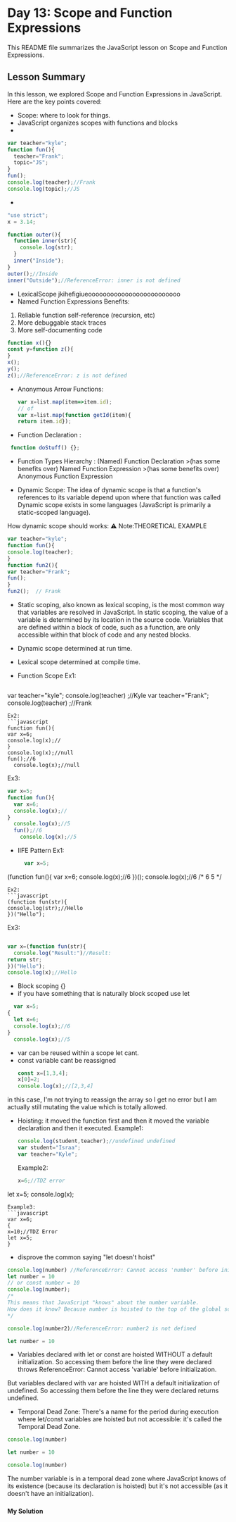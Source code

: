 
# Day 13: Scope and Function Expressions

This README file summarizes the JavaScript lesson on  Scope and Function Expressions.

## Lesson Summary

In this lesson, we explored  Scope and Function Expressions in JavaScript. Here are the key points covered:
- Scope: where to look for things.
- JavaScript organizes scopes with functions and blocks
- 
```javascript
var teacher="kyle";
function fun(){
  teacher="Frank";
  topic="JS";
}
fun();
console.log(teacher);//Frank
console.log(topic);//JS
```
-
```javascript
"use strict";
x = 3.14;   
```
```javascript
function outer(){
  function inner(str){
    console.log(str);
  }
  inner("Inside");
}
outer();//Inside
inner("Outside");//ReferenceError: inner is not defined
```
- LexicalScope
jkihefigiueooooooooooooooooooooooooo
- Named Function Expressions Benefits:
1. Reliable function self-reference (recursion, etc)
2. More debuggable stack traces
3. More self-documenting code
   
 ```javascript
function x(){}
const y=function z(){
}
x();
y();
z();//ReferenceError: z is not defined
 ```
- Anonymous Arrow Functions:
  
  ```javascript
  var x=list.map(item=>item.id);
  // of
  var x=list.map(function getId(item){
  return item.id});
  ```
- Function Declaration :
 ```javascript
  function doStuff() {};
  ```
- Function Types Hierarchy :
(Named) Function Declaration >(has some benefits over) Named Function Expression >(has some benefits over) Anonymous Function Expression


- Dynamic Scope: The idea of dynamic scope is that a function's references to its variable depend upon where that function was called Dynamic scope  exists in some languages (JavaScript is primarily a static-scoped language).
  
How dynamic scope  should works:
⚠️  Note:THEORETICAL EXAMPLE  
  ```javascript
var teacher="kyle";
function fun(){
console.log(teacher);
}
function fun2(){
var teacher="Frank";
fun();
}
fun2();  // Frank 
  ```
- Static scoping, also known as lexical scoping, is the most common way that variables are resolved in JavaScript. In static scoping, the value of a variable is determined by its location in the source code. Variables that are defined within a block of code, such as a function, are only accessible within that block of code and any nested blocks.
- Dynamic scope determined at run time.
- Lexical scope determined at compile time.

- Function Scope
Ex1:  
  ```javascript
var teacher="kyle";
console.log(teacher) ;//Kyle
var teacher="Frank";
console.log(teacher) ;//Frank
  ```
Ex2: 
```javascript
function fun(){
  var x=6;
  console.log(x);//
}
  console.log(x);//null
  fun();//6
    console.log(x);//null
```
Ex3: 
```javascript
var x=5;
function fun(){
  var x=6;
  console.log(x);//
}
  console.log(x);//5
  fun();//6
    console.log(x);//5
```
- IIFE Pattern
  Ex1:
  ```javascript
    var x=5;
(function fun(){
  var x=6;
  console.log(x);//6
})();
  console.log(x);//6
  /*
  6
  5
  */
  ```
Ex2:
```javascript
(function fun(str){
  console.log(str);//Hello
})("Hello");
```
Ex3:
```javascript

var x=(function fun(str){
  console.log("Result:")//Result:
return str;
})("Hello");
console.log(x);//Hello

```
- Block scoping {}
- if you have something that is naturally block scoped use let
  
```javascript
  var x=5;
{
  let x=6;
  console.log(x);//6
}
  console.log(x);//5
  ```
- var can be reused within a scope let cant.
- const variable cant be reassigned
  ```javascript
  const x=[1,3,4];
  x[0]=2;
  console.log(x);//[2,3,4]
  ```
in this case, I'm not trying to reassign the array so I get no error but I am actually still mutating the value which is totally allowed.
- Hoisting: it moved the function first and then it moved the variable declaration and then it  executed.
  Example1:
  ```javascript
  console.log(student,teacher);//undefined undefined 
  var student="Israa";
  var teacher="Kyle";
  ```
  Example2:
  ```javascript
  x=6;//TDZ error 
let x=5;
console.log(x);
  ```
Example3:
```javascript
var x=6;
{
 x=10;//TDZ Error 
  let x=5;  
}

```
- disprove the common saying "let doesn't hoist"

 ```javascript
console.log(number) //ReferenceError: Cannot access 'number' before initialization.
let number = 10
// or const number = 10
console.log(number);
/*
This means that JavaScript "knows" about the number variable.
How does it know? Because number is hoisted to the top of the global scope.
*/
```
 ```javascript
console.log(number2)//ReferenceError: number2 is not defined

let number = 10
```

- Variables declared with let or const are hoisted WITHOUT a default initialization. So accessing them before the line they were declared throws ReferenceError: Cannot access 'variable' before initialization.

But variables declared with var are hoisted WITH a default initialization of undefined. So accessing them before the line they were declared returns undefined.

- Temporal Dead Zone:
There's a name for the period during execution where let/const variables are hoisted but not accessible: it's called the Temporal Dead Zone.

```javascript
console.log(number)

let number = 10

console.log(number)
```
The number variable is in a temporal dead zone where JavaScript knows of its existence (because its declaration is hoisted) but it's not accessible (as it doesn't have an initialization).

### []()

#### My Solution


```javascript


```
